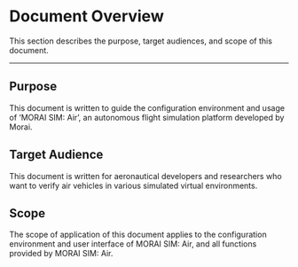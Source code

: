 # Document Overview
This section describes the purpose, target audiences, and scope of this document.

---

## Purpose
This document is written to guide the configuration environment and usage of ‘MORAI SIM: Air’, an autonomous flight simulation platform developed by Morai.

## Target Audience
This document is written for aeronautical developers and researchers who want to verify air vehicles in various simulated virtual environments.

## Scope
The scope of application of this document applies to the configuration environment and user interface of MORAI SIM: Air, and all functions provided by MORAI SIM: Air.
